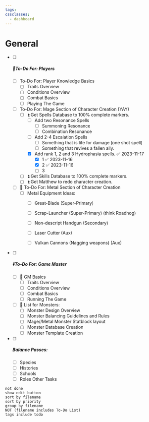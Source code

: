 ```yaml
---
tags: 
cssclasses:
  - dashboard
---
```

 # General

- [ ] ##### 🔺To-Do For: Players
	- [ ] To-Do For: Player Knowledge Basics
		- [ ] Traits Overview
		- [ ] Conditions Overview
		- [ ] Combat Basics
		- [ ] Playing The Game
	- [ ]  To-Do For: Mage Section of Character Creation (YAY)
		- [ ]  ⏫ Get Spells Database to 100% complete markers.
			- [ ] Add two Resonance Spells
				- [ ] Summoning Resonance
				- [ ] Combination Resonance
			- [ ] Add 2-4 Escalation Spells
				- [ ] Something that is life for damage (one shot spell)
				- [ ] Something that revives a fallen ally.
			- [x] Add rank 1, 2 and 3 Hydrophasia spells. ✅ 2023-11-17
				- [x] 1 ✅ 2023-11-16
				- [x] 2 ✅ 2023-11-16
				- [ ] 3 
		- [ ]  ⏫  Get Skills Database to 100% complete markers.
		- [ ]  ⏫  Get Matthew to redo character creation.
	- [ ]  🔽  To-Do For: Metal Section of Character Creation
		- [ ]  Metal Equipment Ideas:
			- [ ] Great-Blade (Super-Primary)
			- [ ] Scrap-Launcher (Super-Primary) (think Roadhog)
			- [ ] Non-descript Handgun (Secondary)
			- [ ] Laser Cutter (Aux)
			- [ ] Vulkan Cannons (Nagging weapons) (Aux)


- [ ] ##### ⏬To-Do For: Game Master 
	- [ ] 🔼 GM Basics
		- [ ] Traits Overview
		- [ ] Conditions Overview
		- [ ] Combat Basics
		- [ ] Running The Game
	- [ ] 🔼 List for Monsters:
		- [ ] Monster Design Overview
		- [ ] Monster Balancing Guidelines and Rules
		- [ ] Mage//Metal Monster Statblock layout
		- [ ] Monster Database Creation
		- [ ] Monster Template Creation

- [ ] #####  Balance Passes:
	- [ ] Species
	- [ ] Histories
	- [ ] Schools
	- [ ] Roles
 Other Tasks
```tasks
not done
show edit button
sort by filename
sort by priority
group by filename
NOT (filename includes To-Do List)
tags include todo
```